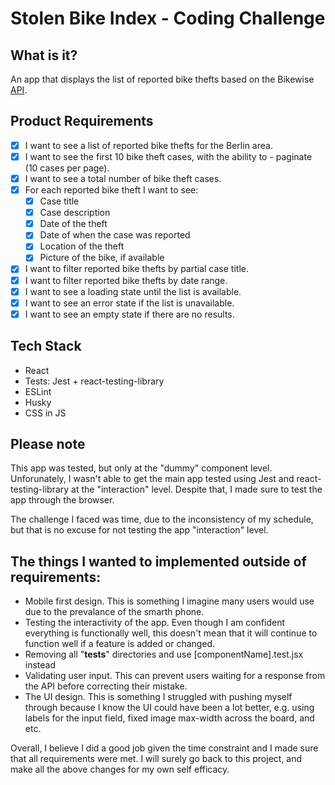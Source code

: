 # Stolen Bike Index - Coding Challenge

## What is it? 
An app that displays the list of reported bike thefts based on the Bikewise [API](https://www.bikewise.org/documentation/api_v2).

## Product Requirements
- [x] I want to see a list of reported bike thefts for the Berlin area.
- [x] I want to see the first 10 bike theft cases, with the ability to - paginate (10 cases per page).
- [x] I want to see a total number of bike theft cases.
- [x] For each reported bike theft I want to see:
  - [x] Case title
  - [x] Case description
  - [x] Date of the theft
  - [x] Date of when the case was reported
  - [x] Location of the theft
  - [x] Picture of the bike, if available
- [x] I want to filter reported bike thefts by partial case title.
- [x] I want to filter reported bike thefts by date range.
- [x] I want to see a loading state until the list is available.
- [x] I want to see an error state if the list is unavailable.
- [x] I want to see an empty state if there are no results.

## Tech Stack
- React
- Tests: Jest + react-testing-library
- ESLint
- Husky
- CSS in JS

## Please note
This app was tested, but only at the "dummy" component level. Unforunately, I wasn't able to 
get the main app tested using Jest and react-testing-library at the "interaction" level. Despite that,
I made sure to test the app through the browser. 

The challenge I faced was time, due to the inconsistency of my schedule, but that is no excuse for not
testing the app "interaction" level. 

## The things I wanted to implemented outside of requirements: 
- Mobile first design. This is something I imagine many users would use due to the prevalance of the smarth phone. 
- Testing the interactivity of the app. Even though I am confident everything is functionally well, this doesn't mean that it will continue to function well if a feature is added or changed. 
- Removing all "__tests__" directories and use [componentName].test.jsx instead
- Validating user input. This can prevent users waiting for a response from the API before correcting their mistake. 
- The UI design. This is something I struggled with pushing myself through because I know the UI could have been a lot better, e.g. using labels for the input field, fixed image max-width across the board, and etc.

Overall, I believe I did a good job given the time constraint and I made sure that all requirements were met. I will surely go back to this project, and make all the above changes for my own self efficacy.